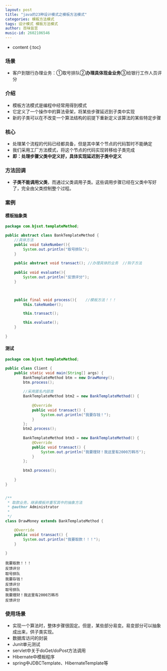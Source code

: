 ```yaml
---
layout: post
title: "java的23种设计模式之模板方法模式"
categories: 模板方法模式
tags: 设计模式 模板方法模式
author: 百味皆苦
music-id: 2602106546
---
```


* content
{:toc}
### 场景

- 客户到银行办理业务：①取号排队②**办理具体现金业务**③给银行工作人员评分



### 介绍

- 模板方法模式是编程中经常用得到模式
- 它定义了一个操作中的算法骨架，将某些步骤延迟到子类中实现
- 新的子类可以在不改变一个算法结构的前提下重新定义该算法的某些特定步骤



### 核心

- 处理某个流程的代码已经都具备，但是其中某个节点的代码暂时不能确定
- 我们采用工厂方法模式，将这个节点的代码实现转移给子类完成
- **即：处理步骤父类中定义好，具体实现延迟到子类中定义**



### 方法回调

- **子类不能调用父类**，而通过父类调用子类。这些调用步骤已经在父类中写好了，完全由父类控制整个过程。



### 案例

#### 模板抽象类

```java
package com.bjsxt.templateMethod;

public abstract class BankTemplateMethod {
	//具体方法
	public void takeNumber(){
		System.out.println("取号排队");
	}
	
	public abstract void transact(); //办理具体的业务	//钩子方法
	
	public void evaluate(){
		System.out.println("反馈评分");
	}
	


	public final void process(){	//模板方法！！！
		this.takeNumber();

		this.transact();

		this.evaluate();
	}
	
}

```



#### 测试

```java
package com.bjsxt.templateMethod;

public class Client {
	public static void main(String[] args) {
		BankTemplateMethod btm = new DrawMoney();
		btm.process();
		
		//采用匿名内部类
		BankTemplateMethod btm2 = new BankTemplateMethod() {
			
			@Override
			public void transact() {
				System.out.println("我要存钱！");
			}
		};
		btm2.process();
		
		BankTemplateMethod btm3 = new BankTemplateMethod() {
			@Override
			public void transact() {
				System.out.println("我要理财！我这里有2000万韩币");
			}
		};
		
		btm3.process();
		
	}
}


/**
 * 取款业务，继承模板并重写其中的抽象方法
 * @author Administrator
 *
 */
class DrawMoney extends BankTemplateMethod {

	@Override
	public void transact() {
		System.out.println("我要取款！！！");
	}
	
}

```

```
我要取款！！！
反馈评分
取号排队
我要存钱！
反馈评分
取号排队
我要理财！我这里有2000万韩币
反馈评分
```



### 使用场景

- 实现一个算法时，整体步骤很固定。但是，某些部分易变。易变部分可以抽象成出来，供子类实现。
- 数据库访问的封装
- Junit单元测试
- servlet中关于doGet/doPost方法调用
- Hibernate中模板程序
- spring中JDBCTemplate、HibernateTemplate等